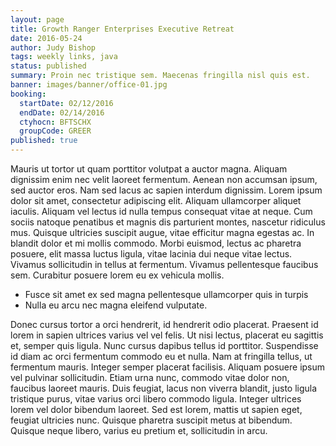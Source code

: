 ```yaml
---
layout: page
title: Growth Ranger Enterprises Executive Retreat
date: 2016-05-24
author: Judy Bishop
tags: weekly links, java
status: published
summary: Proin nec tristique sem. Maecenas fringilla nisl quis est.
banner: images/banner/office-01.jpg
booking:
  startDate: 02/12/2016
  endDate: 02/14/2016
  ctyhocn: BFTSCHX
  groupCode: GREER
published: true
---
```

Mauris ut tortor ut quam porttitor volutpat a auctor magna. Aliquam dignissim enim nec velit laoreet fermentum. Aenean non accumsan ipsum, sed auctor eros. Nam sed lacus ac sapien interdum dignissim. Lorem ipsum dolor sit amet, consectetur adipiscing elit. Aliquam ullamcorper aliquet iaculis. Aliquam vel lectus id nulla tempus consequat vitae at neque.
Cum sociis natoque penatibus et magnis dis parturient montes, nascetur ridiculus mus. Quisque ultricies suscipit augue, vitae efficitur magna egestas ac. In blandit dolor et mi mollis commodo. Morbi euismod, lectus ac pharetra posuere, elit massa luctus ligula, vitae lacinia dui neque vitae lectus. Vivamus sollicitudin in tellus at fermentum. Vivamus pellentesque faucibus sem. Curabitur posuere lorem eu ex vehicula mollis.

* Fusce sit amet ex sed magna pellentesque ullamcorper quis in turpis
* Nulla eu arcu nec magna eleifend vulputate.

Donec cursus tortor a orci hendrerit, id hendrerit odio placerat. Praesent id lorem in sapien ultrices varius vel vel felis. Ut nisi lectus, placerat eu sagittis et, semper quis ligula. Nunc cursus dapibus tellus id porttitor. Suspendisse id diam ac orci fermentum commodo eu et nulla. Nam at fringilla tellus, ut fermentum mauris. Integer semper placerat facilisis.
Aliquam posuere ipsum vel pulvinar sollicitudin. Etiam urna nunc, commodo vitae dolor non, faucibus laoreet mauris. Duis feugiat, lacus non viverra blandit, justo ligula tristique purus, vitae varius orci libero commodo ligula. Integer ultrices lorem vel dolor bibendum laoreet. Sed est lorem, mattis ut sapien eget, feugiat ultricies nunc. Quisque pharetra suscipit metus at bibendum. Quisque neque libero, varius eu pretium et, sollicitudin in arcu.
